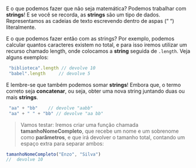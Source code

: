 E o que podemos fazer que não seja matemática? Podemos trabalhar com **strings**!
E se você se recorda, as **strings** são um tipo de dados. Representamos as cadeias de texto escrevendo dentro de aspas (“ “) literalmente.

E o que podemos fazer então com as strings? Por exemplo, podemos calcular quantos caracteres existem no total, e para isso iremos utilizar um recurso chamado length, onde colocamos a **string** seguida de `.length`. Veja alguns exemplos:

```javascript
 "biblioteca".length // devolve 10
 "babel".length  	// devolve 5
```
E lembre-se que também podemos somar **strings**!
Embora que, o termo correto seja **concatenar**, ou seja,  obter uma nova string juntando duas ou mais **strings**.

```javascript
 "aa" + "bb"   	// devolve "aabb"
 "aa" + " " + "bb" // devolve "aa bb"
```

> Vamos testar: Iremos criar uma função chamada **tamanhoNomeCompleto**, que recebe um nome e um sobrenome como **parâmetros**, e que irá devolver o tamanho total, contando um espaço extra para separar ambos:

```javascript
tamanhoNomeCompleto("Enzo", "Silva")
//  devolve 10
```
